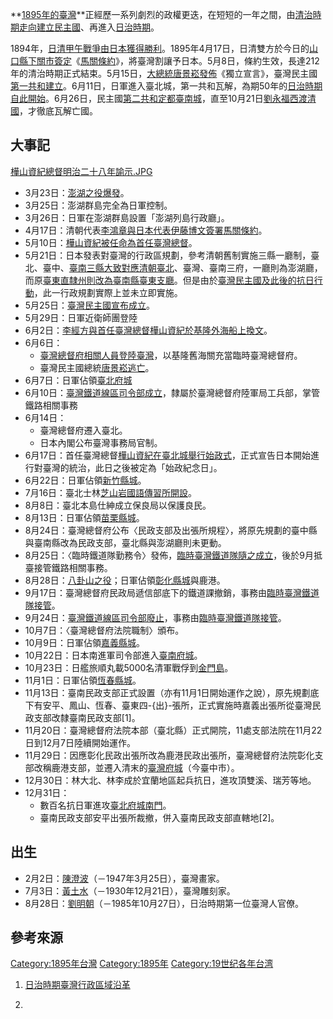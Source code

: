 **[1895年的](../Page/1895年.md "wikilink")[臺灣](../Page/臺灣.md "wikilink")**正經歷一系列劇烈的政權更迭，在短短的一年之間，由[清治時期走向](../Page/臺灣清治時期.md "wikilink")[建立民主國](https://zh.wikipedia.org/wiki/台灣民主國 "wikilink")、再進入[日治時期](https://zh.wikipedia.org/wiki/臺灣日治時期 "wikilink")。

1894年，[日清甲午戰爭由](https://zh.wikipedia.org/wiki/甲午戰爭 "wikilink")[日本獲得勝利](https://zh.wikipedia.org/wiki/大日本帝國 "wikilink")。1895年4月17日，日清雙方於今日的[山口縣](https://zh.wikipedia.org/wiki/山口縣 "wikilink")[下關市簽定](https://zh.wikipedia.org/wiki/下關市 "wikilink")《[馬關條約](https://zh.wikipedia.org/wiki/馬關條約 "wikilink")》，將臺灣割讓予日本。5月8日，條約生效，長達212年的清治時期正式結束。5月15日，[大總統](https://zh.wikipedia.org/wiki/臺灣民主國總統 "wikilink")[唐景崧發佈](../Page/唐景崧.md "wikilink")《獨立宣言》，臺灣民主國[第一共和建立](https://zh.wikipedia.org/wiki/臺灣民主國#台北時期政府組織 "wikilink")。6月11日，日軍進入臺北城，第一共和瓦解，為期50年的[日治時期自此開始](https://zh.wikipedia.org/wiki/日治時期 "wikilink")。6月26日，民主國[第二共和定都臺南城](https://zh.wikipedia.org/wiki/臺灣民主國#台南時期政府組織 "wikilink")，直至10月21日[劉永福西渡清國](https://zh.wikipedia.org/wiki/劉永福 "wikilink")，才徹底瓦解亡國。

## 大事記

[樺山資紀總督明治二十八年諭示.JPG](https://zh.wikipedia.org/wiki/File:樺山資紀總督明治二十八年諭示.JPG "fig:樺山資紀總督明治二十八年諭示.JPG")

  - 3月23日：[澎湖之役爆發](../Page/澎湖之役_\(1895年\).md "wikilink")。
  - 3月25日：澎湖群島完全為日軍控制。
  - 3月26日：日軍在澎湖群島設置「澎湖列島行政廳」。
  - 4月17日：清朝代表[李鴻章與日本代表](../Page/李鴻章.md "wikilink")[伊藤博文簽署](../Page/伊藤博文.md "wikilink")[馬關條約](https://zh.wikipedia.org/wiki/馬關條約 "wikilink")。
  - 5月10日：[樺山資紀被任命為首任臺灣總督](../Page/樺山資紀.md "wikilink")。
  - 5月21日：日本發表對臺灣的行政區規劃，參考清朝舊制實施三縣一廳制，臺北、臺中、[臺南三縣大致對應清朝臺北](../Page/臺南縣_\(日治時期\).md "wikilink")、臺灣、臺南三府，一廳則為澎湖廳，而原[臺東直隸州則改為臺南縣臺東支廳](../Page/臺東直隸州.md "wikilink")。但是由於[臺灣民主國及此後的抗日行動](../Page/臺灣民主國.md "wikilink")，此一行政規劃實際上並未立即實施。
  - 5月25日：[臺灣民主國宣布成立](../Page/臺灣民主國.md "wikilink")。
  - 5月29日：日軍近衛師團登陸
  - 6月2日：[李經方與首任臺灣總督](https://zh.wikipedia.org/wiki/李經方 "wikilink")[樺山資紀於基隆外海船上換文](../Page/樺山資紀.md "wikilink")。
  - 6月6日：
      - [臺灣總督府相關人員登陸臺灣](../Page/臺灣總督府.md "wikilink")，以基隆舊海關充當臨時臺灣總督府。
      - 臺灣民主國總統[唐景崧逃亡](../Page/唐景崧.md "wikilink")。
  - 6月7日：日軍佔領[臺北府城](https://zh.wikipedia.org/wiki/臺北府城 "wikilink")
  - 6月10日：[臺灣鐵道線區司令部成立](../Page/臺灣鐵道線區司令部.md "wikilink")，隸屬於臺灣總督府陸軍局工兵部，掌管鐵路相關事務
  - 6月14日：
      - 臺灣總督府遷入臺北。
      - 日本內閣公布臺灣事務局官制。
  - 6月17日：首任臺灣總督[樺山資紀在臺北城舉行始政式](../Page/樺山資紀.md "wikilink")，正式宣告日本開始進行對臺灣的統治，此日之後被定為「始政紀念日」。
  - 6月22日：日軍佔領[新竹縣城](../Page/竹塹城.md "wikilink")。
  - 7月16日：臺北士林[芝山岩國語傳習所開設](../Page/芝山岩.md "wikilink")。
  - 8月8日：臺北本島仕紳成立保良局以保護良民。
  - 8月13日：日軍佔領[苗栗縣城](https://zh.wikipedia.org/wiki/苗栗縣城 "wikilink")。
  - 8月24日：臺灣總督府公布〈民政支部及出張所規程〉，將原先規劃的臺中縣與臺南縣改為民政支部，臺北縣與澎湖廳則未更動。
  - 8月25日：〈臨時鐵道隊勤務令〉發佈，[臨時臺灣鐵道隊隨之成立](../Page/臨時臺灣鐵道隊.md "wikilink")，後於9月抵臺接管鐵路相關事務。
  - 8月28日：[八卦山之役](../Page/八卦山之役.md "wikilink")；日軍佔領[彰化縣城](../Page/彰化縣城.md "wikilink")與鹿港。
  - 9月17日：臺灣總督府民政局遞信部底下的鐵道課撤銷，事務由[臨時臺灣鐵道隊接管](../Page/臨時臺灣鐵道隊.md "wikilink")。
  - 9月24日：[臺灣鐵道線區司令部廢止](../Page/臺灣鐵道線區司令部.md "wikilink")，事務由[臨時臺灣鐵道隊接管](../Page/臨時臺灣鐵道隊.md "wikilink")。
  - 10月7日：〈臺灣總督府法院職制〉頒布。
  - 10月9日：日軍佔領[嘉義縣城](../Page/嘉義縣城.md "wikilink")。
  - 10月22日：日本南進軍司令部進入[臺南府城](https://zh.wikipedia.org/wiki/臺南府城 "wikilink")。
  - 10月23日：日艦旅順丸載5000名清軍戰俘到[金門島](https://zh.wikipedia.org/wiki/金門島 "wikilink")。
  - 11月1日：日軍佔領[恆春縣城](../Page/恆春縣城.md "wikilink")。
  - 11月13日：臺南民政支部正式設置（亦有11月1日開始運作之說），原先規劃底下有安平、鳳山、恆春、臺東四-{出}-張所，正式實施時嘉義出張所從臺灣民政支部改隸臺南民政支部\[1\]。
  - 11月20日：臺灣總督府法院本部（臺北縣）正式開院，11處支部法院在11月22日到12月7日陸續開始運作。
  - 11月29日：因應彰化民政出張所改為鹿港民政出張所，臺灣總督府法院彰化支部改稱鹿港支部，並遷入清末的[臺灣府城](../Page/臺灣省城.md "wikilink")（今臺中市）。
  - 12月30日：林大北、林李成於宜蘭地區起兵抗日，進攻頂雙溪、瑞芳等地。
  - 12月31日：
      - 數百名抗日軍進攻[臺北府城南門](../Page/臺北府城南門.md "wikilink")。
      - 臺南民政支部安平出張所裁撤，併入臺南民政支部直轄地\[2\]。

## 出生

  - 2月2日：[陳澄波](../Page/陳澄波.md "wikilink")（－1947年3月25日），臺灣畫家。
  - 7月3日：[黃土水](../Page/黃土水.md "wikilink")（－1930年12月21日），臺灣雕刻家。
  - 8月28日：[劉明朝](../Page/劉明朝.md "wikilink")（－1985年10月27日），日治時期第一位臺灣人官僚。

## 參考來源

[Category:1895年台灣](https://zh.wikipedia.org/wiki/Category:1895年台灣 "wikilink")
[Category:1895年](https://zh.wikipedia.org/wiki/Category:1895年 "wikilink")
[Category:19世纪各年台湾](https://zh.wikipedia.org/wiki/Category:19世纪各年台湾 "wikilink")

1.  [日治時期臺灣行政區域沿革](http://thcts.ascc.net/template/sample10.asp?id=rd09-2)


2.